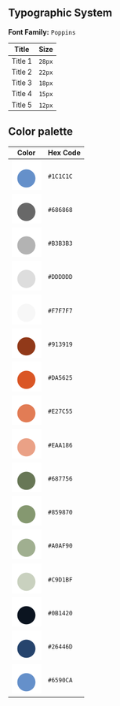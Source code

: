 


## **Typographic System**

**Font Family:** `Poppins`

| Title | Size |
|---|---|
| Title 1 | `28px` |
| Title 2 | `22px` |
| Title 3 | `18px` |
| Title 4 | `15px` |
| Title 5 | `12px` |


## **Color palette**


| Color | Hex Code |
|---|---|
| ![circle](./docs/assets/imgs_svgs/circle_6590CA.svg) | `#1C1C1C` |
| ![circle](./docs/assets/imgs_svgs/circle_686868.svg) | `#686868` |
| ![circle](./docs/assets/imgs_svgs/circle_B3B3B3.svg) | `#B3B3B3` |
| ![circle](./docs/assets/imgs_svgs/circle_DDDDDD.svg) | `#DDDDDD` |
| ![circle](./docs/assets/imgs_svgs/circle_F7F7F7.svg) | `#F7F7F7` |
| ![circle](./docs/assets/imgs_svgs/circle_913919.svg) | `#913919` |
| ![circle](./docs/assets/imgs_svgs/circle_DA5625.svg) | `#DA5625` |
| ![circle](./docs/assets/imgs_svgs/circle_E27C55.svg) | `#E27C55` |
| ![circle](./docs/assets/imgs_svgs/circle_EAA186.svg) | `#EAA186` |
| ![circle](./docs/assets/imgs_svgs/circle_687756.svg) | `#687756` |
| ![circle](./docs/assets/imgs_svgs/circle_859870.svg) | `#859870` |
| ![circle](./docs/assets/imgs_svgs/circle_A0AF90.svg) | `#A0AF90` |
| ![circle](./docs/assets/imgs_svgs/circle_C9D1BF.svg) | `#C9D1BF` |
| ![circle](./docs/assets/imgs_svgs/circle_0B1420.svg) | `#0B1420` |
| ![circle](./docs/assets/imgs_svgs/circle_26446D.svg) | `#26446D` |
| ![circle](./docs/assets/imgs_svgs/circle_6590CA.svg) | `#6590CA` |